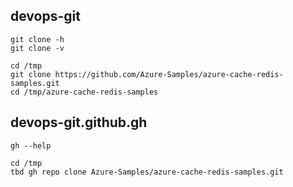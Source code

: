 ## devops-git

```
git clone -h
git clone -v

cd /tmp
git clone https://github.com/Azure-Samples/azure-cache-redis-samples.git
cd /tmp/azure-cache-redis-samples
```

## devops-git.github.gh

```
gh --help

cd /tmp
tbd gh repo clone Azure-Samples/azure-cache-redis-samples.git
```
